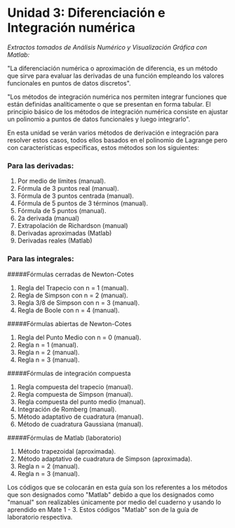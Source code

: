# Unidad 3: Diferenciación e Integración numérica

*Extractos tomados de Análisis Numérico y Visualización Gráfica con Matlab:*

"La diferenciación numérica o aproximación de diferencia, es un método que sirve para evaluar las derivadas de una función empleando los valores funcionales en puntos de datos discretos".

"Los métodos de integración numérica nos permiten integrar funciones que están definidas analíticamente o que se presentan en forma tabular. El principio básico de los métodos de integración numérica consiste en ajustar un polinomio a puntos de datos funcionales y luego integrarlo".

En esta unidad se verán varios métodos de derivación e integración para resolver estos casos, todos ellos basados en el polinomio de Lagrange pero con características específicas, estos métodos son los siguientes:

### Para las derivadas:

1. Por medio de límites (manual).
2. Fórmula de 3 puntos real (manual).
3. Fórmula de 3 puntos centrada (manual).
4. Fórmula de 5 puntos de 3 términos (manual).
5. Fórmula de 5 puntos (manual).
6. 2a derivada (manual)
7. Extrapolación de Richardson (manual)
8. Derivadas aproximadas (Matlab)
9. Derivadas reales (Matlab)

### Para las integrales:

#####Fórmulas cerradas de Newton-Cotes 
1. Regla del Trapecio con n = 1 (manual).
2. Regla de Simpson con n = 2 (manual).
3. Regla 3/8 de Simpson con n = 3 (manual).
4. Regla de Boole con n = 4 (manual).

#####Fórmulas abiertas de Newton-Cotes 
1. Regla del Punto Medio con n = 0 (manual).
2. Regla n = 1 (manual).
3. Regla n = 2 (manual).
4. Regla n = 3 (manual).

#####Fórmulas de integración compuesta 
1. Regla compuesta del trapecio (manual).
2. Regla compuesta de Simpson (manual).
3. Regla compuesta del punto medio (manual).
4. Integración de Romberg (manual).
5. Método adaptativo de cuadratura (manual).
6. Método de cuadratura Gaussiana (manual).

#####Fórmulas de Matlab (laboratorio)
1. Método trapezoidal (aproximada).
2. Método adaptativo de cuadratura de Simpson (aproximada).
3. Regla n = 2 (manual).
4. Regla n = 3 (manual).

Los códigos que se colocarán en esta guía son los referentes a los métodos que son designados como "Matlab" debido a que los designados como "manual" son realizables únicamente por medio del cuaderno y usando lo aprendido en Mate 1 - 3. Estos códigos "Matlab" son de la guía de laboratorio respectiva.
